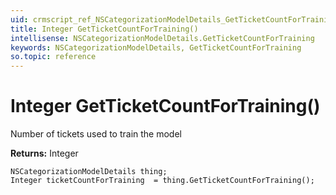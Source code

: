 ```yaml
---
uid: crmscript_ref_NSCategorizationModelDetails_GetTicketCountForTraining
title: Integer GetTicketCountForTraining()
intellisense: NSCategorizationModelDetails.GetTicketCountForTraining
keywords: NSCategorizationModelDetails, GetTicketCountForTraining
so.topic: reference
---
```


# Integer GetTicketCountForTraining()

Number of tickets used to train the model

**Returns:** Integer

```crmscript
NSCategorizationModelDetails thing;
Integer ticketCountForTraining  = thing.GetTicketCountForTraining();
```

